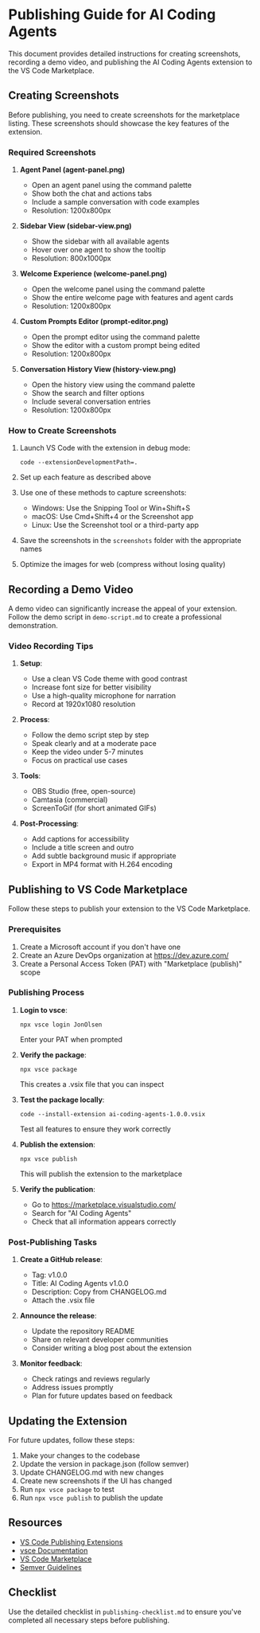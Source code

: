# Publishing Guide for AI Coding Agents

This document provides detailed instructions for creating screenshots, recording a demo video, and publishing the AI Coding Agents extension to the VS Code Marketplace.

## Creating Screenshots

Before publishing, you need to create screenshots for the marketplace listing. These screenshots should showcase the key features of the extension.

### Required Screenshots

1. **Agent Panel (agent-panel.png)**
   - Open an agent panel using the command palette
   - Show both the chat and actions tabs
   - Include a sample conversation with code examples
   - Resolution: 1200x800px

2. **Sidebar View (sidebar-view.png)**
   - Show the sidebar with all available agents
   - Hover over one agent to show the tooltip
   - Resolution: 800x1000px

3. **Welcome Experience (welcome-panel.png)**
   - Open the welcome panel using the command palette
   - Show the entire welcome page with features and agent cards
   - Resolution: 1200x800px

4. **Custom Prompts Editor (prompt-editor.png)**
   - Open the prompt editor using the command palette
   - Show the editor with a custom prompt being edited
   - Resolution: 1200x800px

5. **Conversation History View (history-view.png)**
   - Open the history view using the command palette
   - Show the search and filter options
   - Include several conversation entries
   - Resolution: 1200x800px

### How to Create Screenshots

1. Launch VS Code with the extension in debug mode:
   ```
   code --extensionDevelopmentPath=.
   ```

2. Set up each feature as described above

3. Use one of these methods to capture screenshots:
   - Windows: Use the Snipping Tool or Win+Shift+S
   - macOS: Use Cmd+Shift+4 or the Screenshot app
   - Linux: Use the Screenshot tool or a third-party app

4. Save the screenshots in the `screenshots` folder with the appropriate names

5. Optimize the images for web (compress without losing quality)

## Recording a Demo Video

A demo video can significantly increase the appeal of your extension. Follow the demo script in `demo-script.md` to create a professional demonstration.

### Video Recording Tips

1. **Setup**:
   - Use a clean VS Code theme with good contrast
   - Increase font size for better visibility
   - Use a high-quality microphone for narration
   - Record at 1920x1080 resolution

2. **Process**:
   - Follow the demo script step by step
   - Speak clearly and at a moderate pace
   - Keep the video under 5-7 minutes
   - Focus on practical use cases

3. **Tools**:
   - OBS Studio (free, open-source)
   - Camtasia (commercial)
   - ScreenToGif (for short animated GIFs)

4. **Post-Processing**:
   - Add captions for accessibility
   - Include a title screen and outro
   - Add subtle background music if appropriate
   - Export in MP4 format with H.264 encoding

## Publishing to VS Code Marketplace

Follow these steps to publish your extension to the VS Code Marketplace.

### Prerequisites

1. Create a Microsoft account if you don't have one
2. Create an Azure DevOps organization at https://dev.azure.com/
3. Create a Personal Access Token (PAT) with "Marketplace (publish)" scope

### Publishing Process

1. **Login to vsce**:
   ```
   npx vsce login JonOlsen
   ```
   Enter your PAT when prompted

2. **Verify the package**:
   ```
   npx vsce package
   ```
   This creates a .vsix file that you can inspect

3. **Test the package locally**:
   ```
   code --install-extension ai-coding-agents-1.0.0.vsix
   ```
   Test all features to ensure they work correctly

4. **Publish the extension**:
   ```
   npx vsce publish
   ```
   This will publish the extension to the marketplace

5. **Verify the publication**:
   - Go to https://marketplace.visualstudio.com/
   - Search for "AI Coding Agents"
   - Check that all information appears correctly

### Post-Publishing Tasks

1. **Create a GitHub release**:
   - Tag: v1.0.0
   - Title: AI Coding Agents v1.0.0
   - Description: Copy from CHANGELOG.md
   - Attach the .vsix file

2. **Announce the release**:
   - Update the repository README
   - Share on relevant developer communities
   - Consider writing a blog post about the extension

3. **Monitor feedback**:
   - Check ratings and reviews regularly
   - Address issues promptly
   - Plan for future updates based on feedback

## Updating the Extension

For future updates, follow these steps:

1. Make your changes to the codebase
2. Update the version in package.json (follow semver)
3. Update CHANGELOG.md with new changes
4. Create new screenshots if the UI has changed
5. Run `npx vsce package` to test
6. Run `npx vsce publish` to publish the update

## Resources

- [VS Code Publishing Extensions](https://code.visualstudio.com/api/working-with-extensions/publishing-extension)
- [vsce Documentation](https://github.com/microsoft/vscode-vsce)
- [VS Code Marketplace](https://marketplace.visualstudio.com/manage)
- [Semver Guidelines](https://semver.org/)

## Checklist

Use the detailed checklist in `publishing-checklist.md` to ensure you've completed all necessary steps before publishing.
